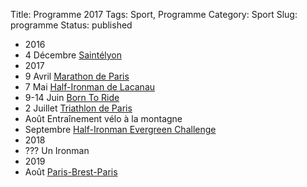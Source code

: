 Title: Programme 2017
Tags: Sport, Programme
Category: Sport
Slug: programme
Status: published

<div class="programme">
    <ul class="evenements">
        <li class="year">2016</li>
        <li class="evenement">
            <span class="date cap">4 Décembre</span>
            <span class="nom"><a href="http://www.saintelyon.com/">Saintélyon</a></span>
        </li>
        <li class="year">2017</li>
        <li class="evenement">
            <span class="date cap">9 Avril</span>
            <span class="nom"><a href="http://www.schneiderelectricparismarathon.com/fr">Marathon de Paris</a></span>
        </li>
        <li class="evenement">
            <span class="date tri">7 Mai</span>
            <span class="nom"><a href="http://lacanau-tri-events.com/">Half-Ironman de Lacanau</a></span>
        </li>
        <li class="evenement">
            <span class="date velo">9-14 Juin</span>
            <span class="nom"><a href="http://chilkoot-cdp.com/project/btr2017/">Born To Ride</a></span>
        </li>
        <li class="evenement">
            <span class="date tri">2 Juillet</span>
            <span class="nom"><a href="http://www.garmintriathlondeparis.fr/">Triathlon de Paris</a></span>
        </li>
        <li class="evenement">
            <span class="date tri">Août</span>
            <span class="nom">Entraînement vélo à la montagne</span>
        </li>
        <li class="evenement">
            <span class="date tri">Septembre</span>
            <span class="nom"><a href="http://evergreen-endurance.com/">Half-Ironman Evergreen Challenge</a></span>
        </li>
        <li class="year">2018</li>
        <li class="evenement">
            <span class="date tri">???</span>
            <span class="nom">Un Ironman</span>
        </li>
        <li class="year">2019</li>
        <li class="evenement">
            <span class="date tri">Août</span>
            <span class="nom"><a href="https://www.paris-brest-paris.org/">Paris-Brest-Paris</a></span>
        </li>
    </ul>
</div>
